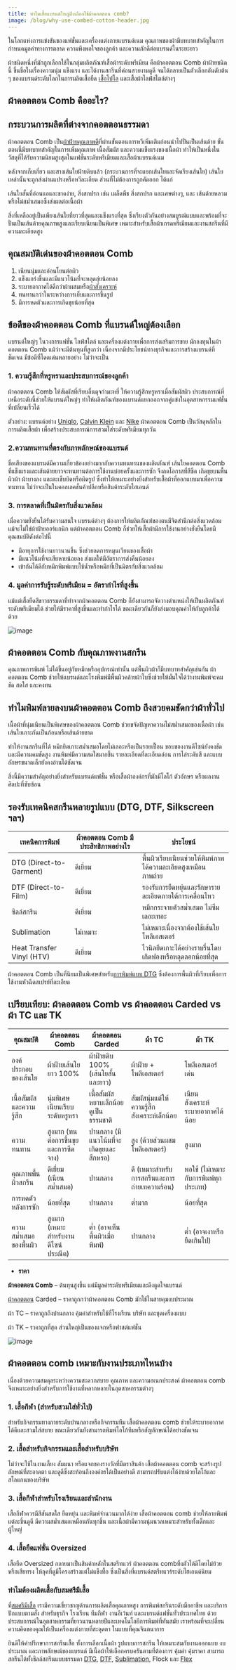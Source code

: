 ```yaml
---
title: ทำไมเสื้อแบรนด์ใหญ่ถึงเลือกใช้ผ้าคอตตอน comb?
image: /blog/why-use-combed-cotton-header.jpg
---
```


ในโลกแห่งการแข่งขันของแฟชั่นและเครื่องแต่งกายแบรนด์เนม คุณภาพของผ้ามีบทบาทสำคัญในการกำหนดมูลค่าทางการตลาด ความพึงพอใจของลูกค้า และความภักดีต่อแบรนด์ในระยะยาว

ผ้าชนิดหนึ่งที่มักถูกเลือกใช้ในกลุ่มผลิตภัณฑ์เสื้อผ้าระดับพรีเมียม คือผ้าคอตตอน Comb ผ้าฝ้ายชนิดนี้ ขึ้นชื่อในเรื่องความนุ่ม แข็งแรง และได้งานสกรีนที่ค่อนสวยงามดูดี จนได้กลายเป็นตัวเลือกอันดับต้น ๆ ของแบรนด์ระดับโลกในการผลิตเสื้อยืด [เสื้อโปโล](/polo) และเสื้อผ้าไลฟ์สไตล์ต่างๆ

## ผ้าคอตตอน Comb คืออะไร?

## กระบวนการผลิตที่ต่างจากคอตตอนธรรมดา

ผ้าคอตตอน Comb เป็น[ผ้าฝ้ายคุณภาพดี](/blog/how-many-grades-of-cotton-are-there)ที่ผ่านขั้นตอนการหวีเพิ่มเติมก่อนนำไปปั่นเป็นเส้นด้าย ขั้นตอนนี้มีบทบาทสำคัญในการเพิ่มคุณภาพ เนื้อสัมผัส และความแข็งแรงของเนื้อผ้า ทำให้เป็นหนึ่งในวัสดุที่ได้รับความนิยมสูงสุดในแฟชั่นระดับพรีเมียมและเสื้อผ้าแบรนด์เนม

หลังจากเก็บเกี่ยว และสางเส้นใยฝ้ายดิบแล้ว (กระบวนการที่จะแยกเส้นใยและจัดเรียงเส้นใย) เส้นใยเหล่านั้นจะถูกส่งผ่านแปรงหรือหวีละเอียด ส่วนที่ไม่ต้องการถูกคัดออก ได้แก่

เส้นใยสั้นที่อ่อนแอและขาดง่าย, สิ่งสกปรก เช่น เมล็ดพืช สิ่งสกปรก และเศษต่างๆ, และ เส้นด้ายหลวมหรือไม่สม่ำเสมอซึ่งส่งผลต่อเนื้อผ้า

สิ่งที่เหลืออยู่เป็นเพียงเส้นใยที่ยาวที่สุดและแข็งแรงที่สุด ซึ่งเรียงตัวกันอย่างสมบูรณ์แบบและพร้อมที่จะปั่นเป็นเส้นด้ายคุณภาพสูงและเรียบเนียนเป็นพิเศษ เหมาะสำหรับเสื้อผ้าเกรดพรีเมียมและงานสกรีนที่มีความละเอียดสูง

## คุณสมบัติเด่นของผ้าคอตตอน Comb

1. เนียนนุ่มและอ่อนโยนต่อผิว
2. แข็งแกร่งขึ้นและมีแนวโน้มที่จะหลุดลุ่ยน้อยลง
3. ระบายอากาศได้ดีกว่าผ้าผสมหรือ[ผ้าสังเคราะห์](https://en.wikipedia.org/wiki/Synthetic_fiber)
4. ทนทานกว่าในระหว่างการเย็บและการขึ้นรูป
5. มีการหดตัวและการเกิดขุยน้อยที่สุด

## ข้อดีของผ้าคอตตอน Comb ที่แบรนด์ใหญ่ต้องเลือก

แบรนด์ใหญ่ๆ ในวงการแฟชั่น ไลฟ์สไตล์ และเครื่องแต่งกายเพื่อการส่งเสริมการขาย มักลงทุนในผ้าคอตตอน Comb แม้ว่าจะมีต้นทุนที่สูงกว่า เนื่องจากมีประโยชน์ทางธุรกิจและการสร้างแบรนด์ที่ชัดเจน มีข้อดีที่โดดเด่นหลายอย่าง ไม่ว่าจะเป็น

### 1. ความรู้สึกที่หรูหราและประสบการณ์ของลูกค้า

ผ้าคอตตอน Comb ให้สัมผัสที่เรียบลื่นดุจกำมะหยี่ ให้ความรู้สึกหรูหราเมื่อสัมผัสผิว ประสบการณ์ที่เหนือระดับนี้ช่วยให้แบรนด์ใหญ่ๆ ทำให้ผลิตภัณฑ์ของแบรนด์แยกออกจากคู่แข่งในอุตสาหกรรมแฟชั่นที่เปลี่ยนเร็วได้

ตัวอย่าง: แบรนด์อย่าง [Uniqlo](https://www.uniqlo.com/th/th/), [Calvin Klein](https://www.calvinklein.us/en) และ [Nike](https://www.nike.com/th) ผ้าคอตตอน Comb เป็นวัสดุหลักในการผลิตเสื้อผ้า เพื่อสร้างประสบการณ์การสวมใส่ระดับพรีเมียมทุกวัน

### 2.ความทนทานที่ตรงกับภาพลักษณ์ของแบรนด์

ชื่อเสียงของแบรนด์มีความเกี่ยวข้องอย่างมากกับความทนทานของผลิตภัณฑ์ เส้นใยคอตตอน Comb ที่แข็งแรงและเส้นด้ายยาวจะทนทานต่อการใช้งานบ่อยครั้งและการซัก จึงลดโอกาสที่สีซีด เกิดขุยบนพื้นผิวผ้า ผ้าบางลง และตะเข็บบิดหรือผิดรูป ซึ่งทำให้เหมาะอย่างยิ่งสำหรับเสื้อผ้าที่ออกแบบมาเพื่อความทนทาน ไม่ว่าจะเป็นในคอลเลคชั่นค้าปลีกหรือสินค้าระดับไฮเอนด์

### 3. การตลาดที่เป็นมิตรกับสิ่งแวดล้อม

เมื่อความยั่งยืนได้รับความสนใจ แบรนด์ต่างๆ ต้องการให้ผลิตภัณฑ์ของตนมีจิตสำนึกต่อสิ่งแวดล้อม แม้จะไม่ใช่ผ้าฝ้ายออร์แกนิก แต่ผ้าคอตตอน Comb ก็ช่วยให้เสื้อผ้ามีการใช้งานอย่างยั่งยืนโดยมีคุณสมบัติดังต่อไปนี้

- มีอายุการใช้งานยาวนานขึ้น ซึ่งช่วยลดการหมุนเวียนของเสื้อผ้า
- มีแนวโน้มที่จะเสียหายน้อยลง ส่งผลให้มีอัตราการส่งคืนน้อยลง
- เข้ากันได้ดีกับหมึกพิมพ์แบบใช้น้ำหรือหมึกที่เป็นมิตรกับสิ่งแวดล้อม

### 4. มูลค่าการรับรู้ระดับพรีเมียม = อัตรากำไรที่สูงขึ้น

แม้แต่เสื้อยืดสีขาวธรรมดาที่ทำจากผ้าคอตตอน Comb ก็ยังสามารถจัดวางตำแหน่งให้เป็นผลิตภัณฑ์ระดับพรีเมียมได้ ช่วยให้มีราคาที่สูงขึ้นและทำกำไรได้ ขณะเดียวกันก็ยังส่งมอบคุณค่าให้กับลูกค้าได้ด้วย

![image](/blog/why-use-combed-cotton-1.jpg)

## ผ้าคอตตอน Comb กับคุณภาพงานสกรีน

คุณภาพการพิมพ์ ไม่ได้ขึ้นอยู่กับหมึกหรืออุปกรณ์เท่านั้น แต่พื้นผิวผ้าก็มีบทบาทสำคัญเช่นกัน ผ้าคอตตอน Comb ช่วยให้แบรนด์และโรงพิมพ์มีพื้นผิวคล้ายผ้าใบซึ่งช่วยให้มั่นใจได้ว่างานพิมพ์จะคมชัด สดใส และคงทน

## ทำไมพิมพ์ลายลงบนผ้าคอตตอน Comb ถึงสวยคมชัดกว่าผ้าทั่วไป

เนื้อผ้าที่นุ่มเนียนเป็นพิเศษของผ้าคอตตอน Comb ช่วยขจัดปัญหาความไม่สม่ำเสมอของเนื้อผ้า เช่น เส้นใยเกาะกันเป็นก้อนหรือเส้นด้ายขาด

ทำให้งานสกรีนที่ได้ หมึกยึดเกาะสม่ำเสมอโดยไม่เลอะหรือเป็นรอยเปื้อน ขอบของงานดีไซน์ยังคงชัดและมีความคมชัดสูง งานพิมพ์มีความสดใสมากขึ้น รายละเอียดที่ละเอียดอ่อน การไล่ระดับสี และแบบอักษรขนาดเล็กยังคงอ่านได้ชัดเจน

สิ่งนี้มีความสำคัญอย่างยิ่งสำหรับแบรนด์แฟชั่น หรือเสื้อผ้าองค์กรที่มักมีโลโก้ ตัวอักษร หรือผลงานศิลปะที่ซับซ้อน

## รองรับเทคนิคสกรีนหลายรูปแบบ (DTG, DTF, Silkscreen ฯลฯ)

| เทคนิคการพิมพ์            | ผ้าคอตตอน Comb มีประสิทธิภาพอย่างไร | ประโยชน์                                                       |
| ------------------------- | ----------------------------------- | -------------------------------------------------------------- |
| DTG (Direct-to-Garment)   | ดีเยี่ยม                            | พื้นผิวเรียบเนียนช่วยให้พิมพ์ภาพได้ความละเอียดสูงเหมือนภาพถ่าย |
| DTF (Direct-to-Film)      | ดีเยี่ยม                            | รองรับการยืดหยุ่นและรักษารายละเอียดภายใต้การเคลื่อนไหว         |
| ซิลล์สกรีน                | ดีเยี่ยม                            | หมึกกระจายตัวสม่ำเสมอ ไม่ซึมเลอะเทอะ                           |
| Sublimation               | ไม่เหมาะ                            | ไม่เหมาะเนื่องจากต้องใช้เส้นใยโพลีเอสเตอร์                     |
| Heat Transfer Vinyl (HTV) | ดีเยี่ยม                            | ไวนิลยึดเกาะได้อย่างราบรื่นโดยเกิดฟองหรือหลุดลอกน้อยที่สุด     |

ผ้าคอตตอน Comb เป็นที่นิยมเป็นพิเศษสำหรับ[การพิมพ์แบบ DTG](/blog/what-is-dtg-screen) ซึ่งต้องการพื้นผิวที่เรียบเพื่อการใช้งานหัวฉีดสเปรย์ที่ละเอียด

## เปรียบเทียบ: ผ้าคอตตอน Comb vs ผ้าคอตตอน Carded vs ผ้า TC และ TK

| คุณสมบัติ                | ผ้าคอตตอน Comb                       | ผ้าคอตตอน Carded                         | ผ้า TC                                       | ผ้า TK                               |
| ------------------------ | ------------------------------------ | ---------------------------------------- | -------------------------------------------- | ------------------------------------ |
| องค์ประกอบของเส้นใย      | ผ้าฝ้ายเส้นใยยาว 100%                | ผ้าฝ้ายดิบ 100% (เส้นใยสั้นและยาว)       | ผ้าฝ้าย + โพลีเอสเตอร์                       | โพลีเอสเตอร์เด่น                     |
| เนื้อสัมผัสและความรู้สึก | นุ่มพิเศษ เนียนเรียบ ระดับหรูหรา     | เนื้อสัมผัสหยาบเล็กน้อย ดูเป็นธรรมชาติ   | สัมผัสนุ่มแต่ให้ความรู้สึกสังเคราะห์เล็กน้อย | เนียน สังเคราะห์ ระบายอากาศได้น้อย   |
| ความทนทาน                | สูงมาก (ทนต่อการขึ้นขุยและการซีดจาง) | ปานกลาง (มีแนวโน้มที่จะเกิดขุยและสึกหรอ) | สูง (ด้วยส่วนผสมโพลีเอสเตอร์)                | สูงมาก                               |
| คุณภาพพื้นผิวสกรีน       | ดีเยี่ยม (เนียนสม่ำเสมอ)             | ปานกลาง                                  | ดี (เหมาะสำหรับการสกรีนและการถ่ายเทความร้อน) | พอใช้ (ไม่เหมาะกับการพิมพ์ทุกประเภท) |
| การหดตัวหลังการซัก       | น้อยที่สุด                           | ปานกลาง                                  | ต่ำมาก                                       | น้อยที่สุด                           |
| ความสม่ำเสมอของพื้นผิว   | สูงมาก (เหมาะสำหรับงานดีไซน์ประณีต)  | ต่ำ (อาจเห็นพื้นผิวเมื่อพิมพ์)           | ปานกลาง                                      | ต่ำ (อาจเงาหรือยืดเกินไป)            |

- **ราคา**

**ผ้าคอตตอน Comb** – ต้นทุนสูงขึ้น แต่มีมูลค่าระดับพรีเมียมและดึงดูดใจแบรนด์

[ผ้าคอตตอน](/blog/what-is-cotton) Carded – ราคาถูกกว่าผ้าคอตตอน Comb มักใช้ในสายคุมงบประมาณ

ผ้า TC – ราคาถูกถึงปานกลาง คุ้มค่าสำหรับใช้ที่โรงเรียน บริษัท และชุดเครื่องแบบ

ผ้า TK – ราคาถูกที่สุด ส่วนใหญ่เป็นของแจกหรือฟาสต์แฟชั่น

![image](/blog/why-use-combed-cotton-2.jpg)

## ผ้าคอตตอน comb เหมาะกับงานประเภทไหนบ้าง

เนื่องด้วยความสมดุลระหว่างความสะดวกสบาย คุณภาพ และความอเนกประสงค์ ผ้าคอตตอน comb จึงเหมาะอย่างยิ่งสำหรับการใช้งานที่หลากหลายในอุตสาหกรรมต่างๆ

### 1. เสื้อกีฬา (สำหรับสวมใส่ทั่วไป)

สำหรับกิจกรรมทางกายระดับปานกลางหรือกิจกรรมทีม เสื้อผ้าคอตตอน comb ช่วยให้ระบายอากาศได้ดีและสวมใส่สบาย ขณะเดียวกันยังสามารถพิมพ์โลโก้ทีมหรือสัญลักษณ์ได้อย่างชัดเจน

### 2. เสื้อสำหรับกิจกรรมและเสื้อสำหรับบริษัท

ไม่ว่าจะใช้ในงานเลี้ยง สัมมนา หรือแจกของรางวัลที่มีตราสินค้า เสื้อผ้าคอตตอน comb จะสร้างรูปลักษณ์ที่สะอาดตา และดูดีซึ่งสะท้อนถึงองค์กรได้เป็นอย่างดี สามารถปรับแต่งได้ง่ายด้วยโลโก้และสโลแกนของบริษัท

### 3. เสื้อกีฬาสำหรับโรงเรียนและสำนักงาน

เสื้อกีฬาควรมีสีสันสดใส ยืดหยุ่น และพิมพ์จำนวนมากได้ง่าย เสื้อผ้าคอตตอน comb ช่วยให้ลายพิมพ์แต่ละชิ้นดูดี มีความสม่ำเสมอเหมือนกันทุกชิ้น และเนื้อผ้ามีความนุ่มนวลเหมาะสำหรับทั้งเด็กและผู้ใหญ่

### 4. เสื้อยืดแฟชั่น Oversized

เสื้อยืด Oversized กลายมาเป็นสินค้าหลักในสตรีทแวร์ ผ้าคอตตอน combทิ้งตัวได้ดีโดยไม่ย้วยหรือเสียทรง ให้ลุคที่ดูมีโครงสร้างแต่ไม่แข็งทื้อ ซึ่งเป็นสิ่งที่แบรนด์สตรีทแวร์ระดับไฮเอนด์นิยม

### ทำไมต้องผลิตเสื้อกับสมศรีมีเสื้อ

ที่[สมศรีมีเสื้อ](/) เรามีความเชี่ยวชาญด้านการผลิตเสื้อคุณภาพสูง การพิมพ์สกรีนระดับมืออาชีพ และบริการปักแบบตามสั่ง สำหรับธุรกิจ โรงเรียน ทีมกีฬา งานอีเว้นท์ และแบรนด์แฟชั่นทั่วประเทศไทย ด้วยประสบการณ์ในอุตสาหกรรมที่ยาวนานหลายปีและเทคโนโลยีการพิมพ์ที่ทันสมัย เราพร้อมที่จะเปลี่ยนความคิดของคุณให้เป็นเครื่องแต่งกายที่สะดุดตา ในแบบที่คุณจินตนาการ

ยินดีให้คำปรึกษาการสกรีนเสื้อ ทั้งการเลือกเนื้อผ้า รูปแบบการสกรีน ให้เหมาะสมกับงานออกแบบ งบประมาณ และภาพลักษณ์ของแบรนด์ มีเนื้อผ้าให้เลือกครบครันตามที่ต้องการ คุ้มค่า คุ้มราคา สามารถสกรีนได้ทั้งซิลล์สกรีนแบบธรรมดา [DTG](/blog/what-is-dtg-screen), [DTF](/blog/what-is-dtg-vs-dtf), [Sublimation](/blog/t-shirt-screen-printing-sublimation), Flock และ [Flex](/blog/what-is-flex-screen)
